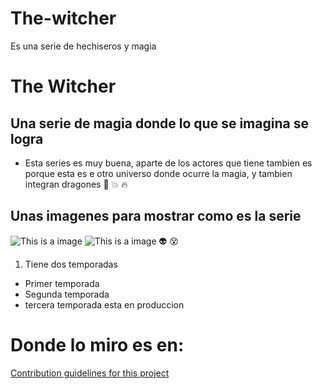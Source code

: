 # The-witcher
 Es una serie de hechiseros y magia

# The Witcher
## Una serie de magia donde lo que se imagina se logra
* Esta series es muy buena, aparte de los actores que tiene tambien es porque esta es e otro universo donde ocurre la magia, y tambien integran dragones
:star2:
:boom:
:fire:

## Unas imagenes para mostrar como es la serie
![This is a image](https://images.ecestaticos.com/QHw18O07zwBwDZmuJtvL9RoacjI=/0x0:0x0/557x418/filters:fill(white):format(jpg)/f.elconfidencial.com%2Foriginal%2Fc5c%2F1cc%2F6c8%2Fc5c1cc6c89de77c57c5dcddc4fab225c.jpg)
![This is a image](https://i.blogs.es/17636d/the-witcher/1366_2000.webp)
:alien:
:dizzy_face:

1. Tiene dos temporadas
 * Primer temporada
  * Segunda temporada
   * tercera temporada esta en produccion

# Donde lo miro es en:
[Contribution guidelines for this project](https://www.youtube.com/watch?v=Gj2puvYkMOI)
